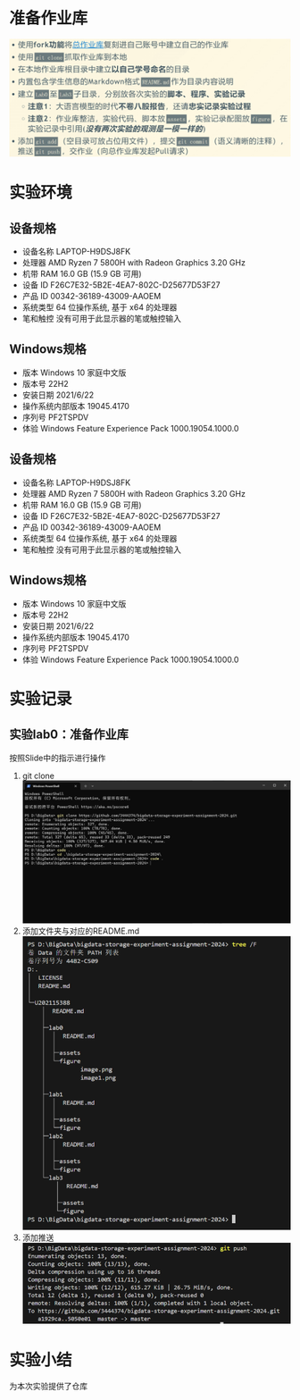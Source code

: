 # 准备作业库

![alt text](./figure/image.png)

# 实验环境

## 设备规格
* 设备名称	LAPTOP-H9DSJ8FK
* 处理器	AMD Ryzen 7 5800H with Radeon Graphics            3.20 GHz
* 机带 RAM	16.0 GB (15.9 GB 可用)
* 设备 ID	F26C7E32-5B2E-4EA7-802C-D25677D53F27
* 产品 ID	00342-36189-43009-AAOEM
* 系统类型	64 位操作系统, 基于 x64 的处理器
* 笔和触控	没有可用于此显示器的笔或触控输入

## Windows规格
* 版本	Windows 10 家庭中文版
* 版本号	22H2
* 安装日期	‎2021/‎6/‎22
* 操作系统内部版本	19045.4170
* 序列号	PF2TSPDV
* 体验	Windows Feature Experience Pack 1000.19054.1000.0
## 设备规格
* 设备名称	LAPTOP-H9DSJ8FK
* 处理器	AMD Ryzen 7 5800H with Radeon Graphics            3.20 GHz
* 机带 RAM	16.0 GB (15.9 GB 可用)
* 设备 ID	F26C7E32-5B2E-4EA7-802C-D25677D53F27
* 产品 ID	00342-36189-43009-AAOEM
* 系统类型	64 位操作系统, 基于 x64 的处理器
* 笔和触控	没有可用于此显示器的笔或触控输入

## Windows规格
* 版本	Windows 10 家庭中文版
* 版本号	22H2
* 安装日期	‎2021/‎6/‎22
* 操作系统内部版本	19045.4170
* 序列号	PF2TSPDV
* 体验	Windows Feature Experience Pack 1000.19054.1000.0

# 实验记录

## 实验lab0：准备作业库
按照Slide中的指示进行操作
1. git clone
    ![alt text](./figure/image1.png)
2. 添加文件夹与对应的README.md
   ![alt text](./figure/image2.png)
3. 添加推送
    ![alt text](./figure/image3.png)
# 实验小结
为本次实验提供了仓库